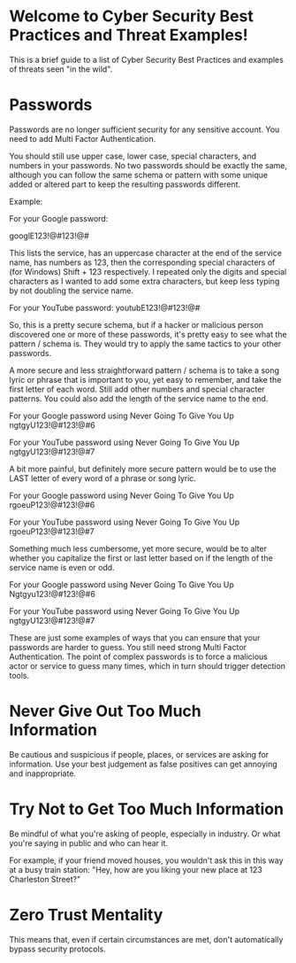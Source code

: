 # Welcome to Cyber Security Best Practices and Threat Examples!

This is a brief guide to a list of Cyber Security Best Practices and examples of threats seen "in the wild".

# Passwords

Passwords are no longer sufficient security for any sensitive account. You need to add Multi Factor 
Authentication. 

You should still use upper case, lower case, special characters, and numbers in your passwords. No two 
passwords should be exactly the same, although you can follow the same schema or pattern with some 
unique added or altered part to keep the resulting passwords different.

Example:

For your Google password:

googlE123!@#123!@#

This lists the service, has an uppercase character at the end of the service name, has numbers as 123,
then the corresponding special characters of (for Windows) Shift + 123 respectively. I repeated only 
the digits and special characters as I wanted to add some extra characters, but keep less typing by
not doubling the service name. 

For your YouTube password:
youtubE123!@#123!@#

So, this is a pretty secure schema, but if a hacker or malicious person discovered one or more of these
passwords, it's pretty easy to see what the pattern / schema is. They would try to apply the same tactics
to your other passwords. 

A more secure and less straightforward pattern / schema is to take a song lyric or phrase that is 
important to you, yet easy to remember, and take the first letter of each word. Still add other numbers
and special character patterns. You could also add the length of the service name to the end. 

For your Google password using Never Going To Give You Up
ngtgyU123!@#123!@#6


For your YouTube password using Never Going To Give You Up
ngtgyU123!@#123!@#7

A bit more painful, but definitely more secure pattern would be to use the LAST letter of every word
of a phrase or song lyric.

For your Google password using Never Going To Give You Up
rgoeuP123!@#123!@#6


For your YouTube password using Never Going To Give You Up
rgoeuP123!@#123!@#7

Something much less cumbersome, yet more secure, would be to alter whether you capitalize the first 
or last letter based on if the length of the service name is even or odd. 

For your Google password using Never Going To Give You Up
Ngtgyu123!@#123!@#6


For your YouTube password using Never Going To Give You Up
ngtgyU123!@#123!@#7

These are just some examples of ways that you can ensure that your passwords are harder to guess. You
still need strong Multi Factor Authentication. The point of complex passwords is to force a malicious
actor or service to guess many times, which in turn should trigger detection tools. 


# Never Give Out Too Much Information 

Be cautious and suspicious if people, places, or services are asking for information. Use your best
judgement as false positives can get annoying and inappropriate. 

# Try Not to Get Too Much Information 

Be mindful of what you're asking of people, especially in industry. Or what you're saying in public
and who can hear it. 

For example, if your friend moved houses, you wouldn't ask this in this way at a busy train station:
"Hey, how are you liking your new place at 123 Charleston Street?"

# Zero Trust Mentality

This means that, even if certain circumstances are met, don't automatically bypass security protocols. 

